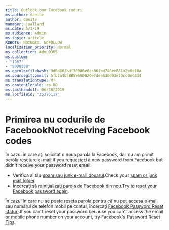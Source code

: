 ```yaml
---
title: Outlook.com Facebook coduri
ms.author: daeite
author: daeite
manager: joallard
ms.date: 5/1/19
ms.audience: Admin
ms.topic: article
ROBOTS: NOINDEX, NOFOLLOW
localization_priority: Normal
ms.collection: Adm_O365
ms.custom:
- "1967"
- "9000338"
ms.openlocfilehash: 9d0d863bdf30986e6ac86fbd786ec881a2e0e18a
ms.sourcegitcommit: 5fb7a4b28859690020efdea630d03e70cc0e6334
ms.translationtype: MT
ms.contentlocale: ro-RO
ms.lasthandoff: 06/28/2019
ms.locfileid: "35375117"
---
```

# <a name="not-receiving-facebook-codes"></a><span data-ttu-id="e268d-102">Primirea nu codurile de Facebook</span><span class="sxs-lookup"><span data-stu-id="e268d-102">Not receiving Facebook codes</span></span>

<span data-ttu-id="e268d-103">În cazul în care aţi solicitat o noua parola la Facebook, dar nu am primit parola resetare e-mail:</span><span class="sxs-lookup"><span data-stu-id="e268d-103">If you requested a new password from Facebook but didn't receive your password reset email:</span></span>

- <span data-ttu-id="e268d-104">Verifica al tău [spam sau junk e-mail dosarul](https://outlook.live.com/mail/junkemail).</span><span class="sxs-lookup"><span data-stu-id="e268d-104">Check your [spam or junk mail folder](https://outlook.live.com/mail/junkemail).</span></span>
- <span data-ttu-id="e268d-105">Încercaţi să [reiniţializaţi parola de Facebook din nou](https://www.facebook.com/help/213395615347144?helpref=faq_content).</span><span class="sxs-lookup"><span data-stu-id="e268d-105">Try to [reset your Facebook password again](https://www.facebook.com/help/213395615347144?helpref=faq_content).</span></span>

<span data-ttu-id="e268d-106">În cazul în care nu se poate reseta parola pentru că nu pot accesa e-mail sau numărul de telefon mobil pe contul, încercaţi [Facebook Password Reset sfaturi](https://www.facebook.com/help/218815984812734).</span><span class="sxs-lookup"><span data-stu-id="e268d-106">If you can't reset your password because you can't access the email or mobile phone number on your account, try [Facebook's Password Reset Tips](https://www.facebook.com/help/218815984812734).</span></span>